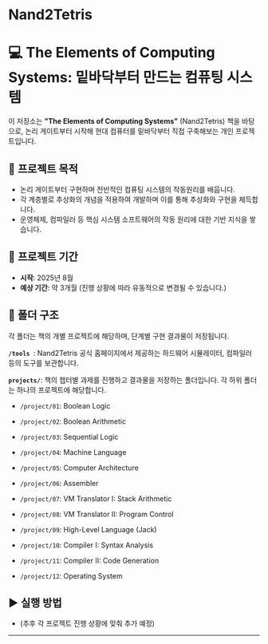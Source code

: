 # Nand2Tetris
# 💻 The Elements of Computing Systems: 밑바닥부터 만드는 컴퓨팅 시스템

이 저장소는 **"The Elements of Computing Systems"** (Nand2Tetris) 책을 바탕으로, 논리 게이트부터 시작해 현대 컴퓨터를 밑바닥부터 직접 구축해보는 개인 프로젝트입니다.

## 🎯 프로젝트 목적

* 논리 게이트부터 구현하며 전반적인 컴퓨팅 시스템의 작동원리를 배웁니다.
* 각 계층별로 추상화의 개념을 적용하여 개발하며 이를 통해 추상화와 구현을 체득합니다.
* 운영체제, 컴파일러 등 핵심 시스템 소프트웨어의 작동 원리에 대한 기반 지식을 쌓습니다.

## 📅 프로젝트 기간

* **시작**: 2025년 8월
* **예상 기간**: 약 3개월 (진행 상황에 따라 유동적으로 변경될 수 있습니다.)

## 📁 폴더 구조

각 폴더는 책의 개별 프로젝트에 해당하며, 단계별 구현 결과물이 저장됩니다.

**`/tools `**: Nand2Tetris 공식 홈페이지에서 제공하는 하드웨어 시뮬레이터, 컴파일러 등의 도구를 보관합니다.

**`projects/`**: 책의 챕터별 과제를 진행하고 결과물을 저장하는 폴더입니다. 각 하위 폴더는 하나의 프로젝트에 해당합니다.

* `/project/01`: Boolean Logic

* `/project/02`: Boolean Arithmetic

* `/project/03`: Sequential Logic

* `/project/04`: Machine Language

* `/project/05`: Computer Architecture

* `/project/06`: Assembler

* `/project/07`: VM Translator I: Stack Arithmetic

* `/project/08`: VM Translator II: Program Control

* `/project/09`: High-Level Language (Jack)

* `/project/10`: Compiler I: Syntax Analysis

* `/project/11`: Compiler II: Code Generation

* `/project/12`: Operating System

  

## ▶️ 실행 방법

* (추후 각 프로젝트 진행 상황에 맞춰 추가 예정)

---

